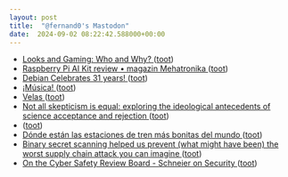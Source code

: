 ```yaml
---
layout: post
title:  "@fernand0's Mastodon"
date:  2024-09-02 08:22:42.588000+00:00
---
```

*  [Looks and Gaming: Who and Why? ](https://www.nber.org/papers/w3280) ([toot](https://mastodon.social/@fernand0/113066990802095770))
*  [Raspberry Pi AI Kit review • magazin Mehatronika ](https://magazinmehatronika.com/en/raspberry-pi-ai-kit-review) ([toot](https://mastodon.social/@fernand0/113066849004250788))
*  [Debian Celebrates 31 years! ](https://bits.debian.org/2024/08/debian-turns-31.htm) ([toot](https://mastodon.social/@fernand0/113066015082579218))
*  [¡Música! ](https://avecesunafoto.wordpress.com/2024/09/01/musica) ([toot](https://mastodon.social/@fernand0/113065421703321589))
*  [Velas ](https://www.flickr.com/photos/fernand0/53933193455) ([toot](https://mastodon.social/@fernand0/113065389807756404))
*  [Not all skepticism is equal: exploring the ideological antecedents of science acceptance and rejection   ](https://journals.sagepub.com/doi/10.1177/0146167217741314) ([toot](https://mastodon.social/@fernand0/113065288137603558))
*  [ ](https://masto.es/@macosas) ([toot](https://mastodon.social/@fernand0/113064245828893610))
*  [Dónde están las estaciones de tren más bonitas del mundo ](https://www.hosteltur.com/164995_donde-estan-las-estaciones-de-tren-mas-bonitas-del-mundo.htm) ([toot](https://mastodon.social/@fernand0/113063486654331716))
*  [Binary secret scanning helped us prevent (what might have been) the worst supply chain attack you can imagine ](https://jfrog.com/blog/leaked-pypi-secret-token-revealed-in-binary-preventing-suppy-chain-attack) ([toot](https://mastodon.social/@fernand0/113063146597575932))
*  [On the Cyber Safety Review Board - Schneier on Security ](https://www.schneier.com/blog/archives/2024/08/a-better-investigatory-board-for-cyber-incidents.htm) ([toot](https://mastodon.social/@fernand0/113063052437439430))

